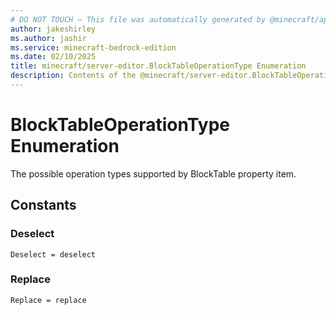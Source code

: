 ```yaml
---
# DO NOT TOUCH — This file was automatically generated by @minecraft/api-docs-generator, to report problems file an issue at https://github.com/Mojang/minecraft-scripting-libraries
author: jakeshirley
ms.author: jashir
ms.service: minecraft-bedrock-edition
ms.date: 02/10/2025
title: minecraft/server-editor.BlockTableOperationType Enumeration
description: Contents of the @minecraft/server-editor.BlockTableOperationType enumeration.
---
```

# BlockTableOperationType Enumeration

The possible operation types supported by BlockTable property item.

## Constants
### **Deselect**
`Deselect = deselect`
### **Replace**
`Replace = replace`

